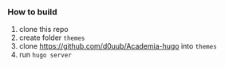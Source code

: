 ### How to build

1. clone this repo
2. create folder `themes`
3. clone https://github.com/d0uub/Academia-hugo into `themes`
4. run `hugo server`